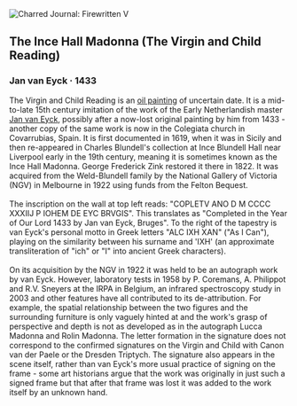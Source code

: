 <div class="artwork-of-the-day">
  <div class="container">
    <div class="img-wrapper">
      <img
        src="https://uploads7.wikiart.org/images/jan-van-eyck/madonna-from-the-inn-s-hall-1433.jpg!Large.jpg"
        alt="Charred Journal: Firewritten V" />
    </div>
    <div class="artwork-detail">
      <div class="artwork-origin"> 
        <h2 class="artwork-name">The Ince Hall Madonna (The Virgin and Child Reading)</h2>
        <h3 class="artist">
          Jan van Eyck
                    ·  1433
        </h3>
      </div>
      <p class="description">
        <span class="artwork-description-text ng-binding" ng-bind-html="viewModel.ArtworkOfTheDay.Description | unsafe">The Virgin and Child Reading is an <a target="_blank" href="/en/paintings-by-media/oil-on-sacking">oil painting</a> of uncertain date. It is a mid-to-late 15th century imitation of the work of the Early Netherlandish master <a target="_blank" href="/en/jan-van-eyck">Jan van Eyck</a>, possibly after a now-lost original painting by him from 1433 - another copy of the same work is now in the Colegiata church in Covarrubias, Spain. It is first documented in 1619, when it was in Sicily and then re-appeared in Charles Blundell's collection at Ince Blundell Hall near Liverpool early in the 19th century, meaning it is sometimes known as the Ince Hall Madonna. George Frederick Zink restored it there in 1822. It was acquired from the Weld-Blundell family by the National Gallery of Victoria (NGV) in Melbourne in 1922 using funds from the Felton Bequest.
<br>
<br>The inscription on the wall at top left reads: "COPLETV ANO D M CCCC XXXIIJ P IOHEM DE EYC BRVGIS". This translates as "Completed in the Year of Our Lord 1433 by Jan van Eyck, Bruges". To the right of the tapestry is van Eyck's personal motto in Greek letters "ALC IXH XAN" ("As I Can"), playing on the similarity between his surname and 'IXH' (an approximate transliteration of "ich" or "I" into ancient Greek characters).
<br>
<br>On its acquisition by the NGV in 1922 it was held to be an autograph work by van Eyck. However, laboratory tests in 1958 by P. Coremans, A. Philippot and R.V. Sneyers at the IRPA in Belgium, an infrared spectroscopy study in 2003 and other features have all contributed to its de-attribution. For example, the spatial relationship between the two figures and the surrounding furniture is only vaguely hinted at and the work's grasp of perspective and depth is not as developed as in the autograph Lucca Madonna and Rolin Madonna. The letter formation in the signature does not correspond to the confirmed signatures on the Virgin and Child with Canon van der Paele or the Dresden Triptych. The signature also appears in the scene itself, rather than van Eyck's more usual practice of signing on the frame - some art historians argue that the work was originally in just such a signed frame but that after that frame was lost it was added to the work itself by an unknown hand.</span>
                        <div class="text-shadow-container" ng-show="showShadow" style=""></div>
      </p>
    </div>
  </div>

</div>
